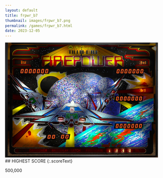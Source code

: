 ```yaml
---
layout: default
title: frpwr_b7
thumbnail: images/frpwr_b7.png
permalink: /games/frpwr_b7.html
date: 2023-12-05
---
```


<img src="../images/frpwr_b7.png" class="gameThumbnail img-fluid mx-auto align-middle">
## HIGHEST SCORE
{:.scoreText}

500,000
